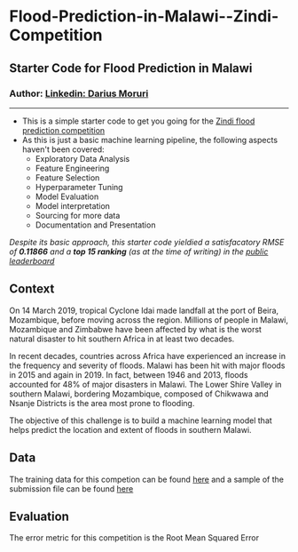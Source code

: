 # Flood-Prediction-in-Malawi--Zindi-Competition
## Starter Code for Flood Prediction in Malawi
### Author: [Linkedin: Darius Moruri](www.linkedin.com/in/dariusmoruri)


---

 - This is a simple starter code to get you going for the [Zindi flood prediction competition](https://zindi.africa/competitions/2030-vision-flood-prediction-in-malawi)
 - As this is just a basic machine learning pipeline, the following aspects haven't been covered:
    - Exploratory Data Analysis
    - Feature Engineering
    - Feature Selection
    - Hyperparameter Tuning
    - Model Evaluation
    - Model interpretation
    - Sourcing for more data
    - Documentation and Presentation

*Despite its basic approach, this starter code yieldied a satisfacatory RMSE of **0.11866** and a **top 15 ranking** (as at the time of writing) in the [public leaderboard](https://zindi.africa/competitions/sendy-logistics-challenge/leaderboard)*

## Context
On 14 March 2019, tropical Cyclone Idai made landfall at the port of Beira, Mozambique, before moving across the region. Millions of people in Malawi, Mozambique and Zimbabwe have been affected by what is the worst natural disaster to hit southern Africa in at least two decades.

In recent decades, countries across Africa have experienced an increase in the frequency and severity of floods. Malawi has been hit with major floods in 2015 and again in 2019. In fact, between 1946 and 2013, floods accounted for 48% of major disasters in Malawi. The Lower Shire Valley in southern Malawi, bordering Mozambique, composed of Chikwawa and Nsanje Districts is the area most prone to flooding.

The objective of this challenge is to build a machine learning model that helps predict the location and extent of floods in southern Malawi.


## Data
The training data for this competion can be found [here](https://drive.google.com/file/d/13PmGuIpBbgc-BaDeXxR8-i-9E3oGZYY0/view?usp=sharing)
and a sample of the submission file can be found [here](https://drive.google.com/file/d/1HBdLXuiXkhRHDoPSUUpbvw6Eh5OredLy/view?usp=sharing)

## Evaluation
The error metric for this competition is the Root Mean Squared Error


